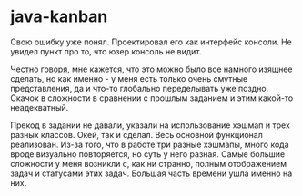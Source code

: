 # java-kanban
Свою ошибку уже понял. Проектировал его как интерфейс консоли. Не увидел пункт про то, что юзер консоль не видит. 

Честно говоря, мне кажется, что это можно было все намного изящнее сделать,
но как именно - у меня есть только очень смутные представления,
да и что-то глобально переделывать уже поздно.
Скачок в сложности в сравнении с прошлым заданием и этим
какой-то неадекватный.

Прекод в задании не давали, указали на использование хэшмап и
трех разных классов. Окей, так и сделал. Весь основной функционал реализован.
Из-за того, что в работе три разные хэшмапы, много кода вроде визуально
повторяется, но суть у него разная. Самые большие сложности у меня возникли
с, как ни странно, полным отображением задач и статусами этих задач.
Большая часть времени ушла именно на них.
